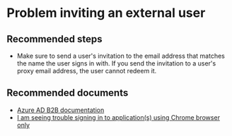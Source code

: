 <properties
    pageTitle="Problem inviting an external user"
    description="Problem inviting an external user"
    service="microsoft.aad"
    resource="Microsoft_AAD_IAM"
    authors="marialai"
    ms.author="marwa"
    displayOrder=""
    selfHelpType="generic"
    supportTopicIds="32615387"
    resourceTags=""
    productPesIds="16578"
    cloudEnvironments="public"
    articleId="4842840f-6b7b-4777-97fa-9a002272a33f"
/>

# Problem inviting an external user

## **Recommended steps**

* Make sure to send a user's invitation to the email address that matches the name the user signs in with. If you send the invitation to a user's proxy email address, the user cannot redeem it.

## **Recommended documents**

* [Azure AD B2B documentation](https://docs.microsoft.com/azure/active-directory/b2b/)
* [I am seeing trouble signing in to application(s) using Chrome browser only](https://docs.microsoft.com/office365/troubleshoot/miscellaneous/chrome-behavior-affects-applications)

 
